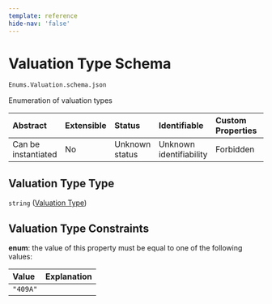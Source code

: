 ```yaml
---
template: reference
hide-nav: 'false'
---
```


# Valuation Type Schema

```txt
Enums.Valuation.schema.json
```

Enumeration of valuation types

| Abstract            | Extensible | Status         | Identifiable            | Custom Properties | Additional Properties | Access Restrictions | Defined In                                                                     |
| :------------------ | :--------- | :------------- | :---------------------- | :---------------- | :-------------------- | :------------------ | :----------------------------------------------------------------------------- |
| Can be instantiated | No         | Unknown status | Unknown identifiability | Forbidden         | Allowed               | none                | [Valuation.schema.json](../enums/Valuation.schema.json "open original schema") |

## Valuation Type Type

`string` ([Valuation Type](valuation-1.md))

## Valuation Type Constraints

**enum**: the value of this property must be equal to one of the following values:

| Value    | Explanation |
| :------- | :---------- |
| `"409A"` |             |
